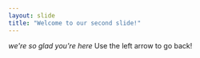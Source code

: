 ```yaml
---
layout: slide
title: "Welcome to our second slide!"
---
```

*we're so glad you're here*
Use the left arrow to go back!
